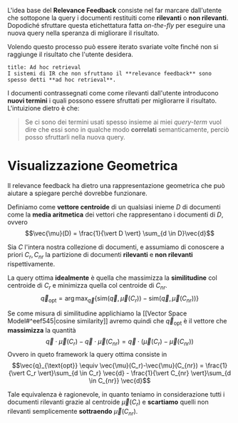 L'idea base del **Relevance Feedback** consiste nel far marcare dall'utente che sottopone la query i documenti restituiti come **rilevanti** o **non rilevanti**.
Dopodiché sfruttare questa etichettatura fatta *on-the-fly* per eseguire una nuova query nella speranza di migliorare il risultato.

Volendo questo processo può essere iterato svariate volte finché non si raggiunge il risultato che l'utente desidera.

```ad-tldr
title: Ad hoc retrieval
I sistemi di IR che non sfruttano il **relevance feedback** sono spesso detti **ad hoc retrieval**.
```


I documenti contrassegnati come come rilevanti dall'utente introducono **nuovi termini** i quali possono essere sfruttati per migliorarre il risultato.
L'intuizione dietro è che:
> Se ci sono dei termini usati spesso insieme ai miei *query-term* vuol dire che essi sono in qualche modo **correlati** semanticamente, perciò posso sfruttarli nella nuova query.


# Visualizzazione Geometrica
Il relevance feedback ha dietro una rappresentazione geometrica che può aiutare a spiegare perché dovrebbe funzionare.

Definiamo come **vettore centroide** di un qualsiasi inieme $D$ di documenti come la **media aritmetica** dei vettori che rappresentano i documenti di $D$, ovvero $$\vec{\mu}(D) = \frac{1}{\vert D \vert} \sum_{d \in D}\vec{d}$$

Sia $C$ l'intera nostra collezione di documenti, e assumiamo di conoscere a priori $C_r, C_{nr}$ la partizione di documenti **rilevanti** e **non rilevanti** rispettivamente.

La query ottima **idealmente** è quella che massimizza la **similitudine** col centroide di $C_r$ e minimizza quella col centroide di $C_{nr}$.
$$\vec{q}_{\text{opt}} = \arg \max_{\vec{q}} \lbrace \text{sim}(\vec{q}, \vec{\mu}(C_r))- \text{sim}(\vec{q}, \vec{\mu}(C_{nr})) \rbrace$$

Se come misura di similitudine applichiamo la [[Vector Space Model#^eef545|cosine similarity]] avremo quindi che $\vec{q}_{\text{opt}}$ è il vettore che **massimizza** la quantità $$\vec{q}\cdot\vec{\mu}(C_r) - \vec{q}\cdot\vec{\mu}(C_{nr}) = \vec{q} \cdot (\vec{\mu}(C_r)-\vec{\mu}(C_{nr}))$$
Ovvero in queto framework la query ottima consiste in $$\vec{q}_{\text{opt}} \equiv \vec{\mu}(C_r)-\vec{\mu}(C_{nr}) = \frac{1}{\vert C_r \vert}\sum_{d \in C_r} \vec{d} - \frac{1}{\vert C_{nr} \vert}\sum_{d \in C_{nr}} \vec{d}$$

Tale equivalenza è ragionevole, in quanto teniamo in considerazione tutti i documenti rilevanti grazie al centroide $\vec{\mu}(C_r)$ e **scartiamo** quelli non rilevanti semplicemente **sottraendo** $\vec{\mu}(C_{nr})$.

